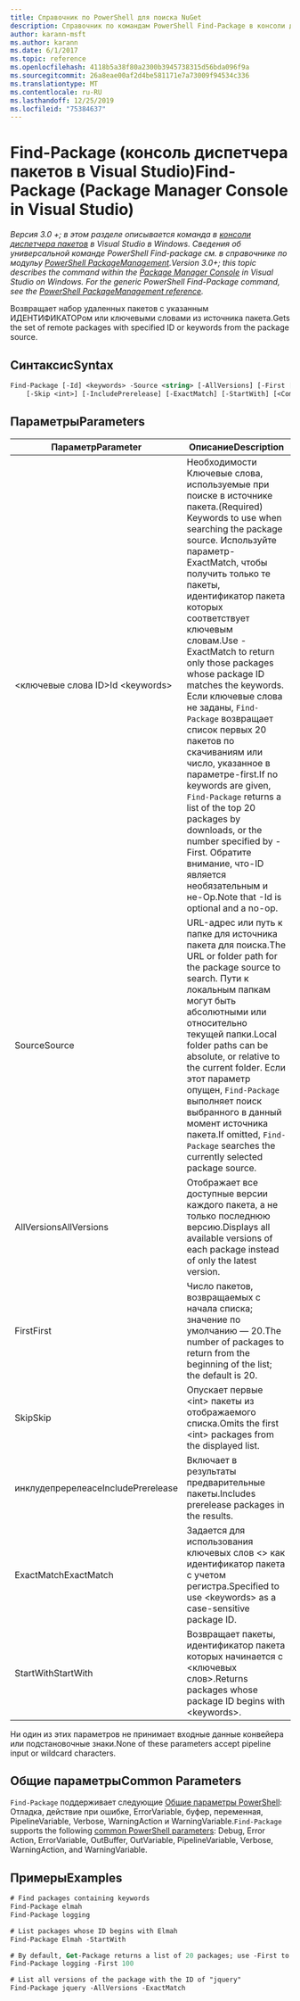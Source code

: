 ```yaml
---
title: Справочник по PowerShell для поиска NuGet
description: Справочник по командам PowerShell Find-Package в консоли диспетчера пакетов NuGet в Visual Studio.
author: karann-msft
ms.author: karann
ms.date: 6/1/2017
ms.topic: reference
ms.openlocfilehash: 4118b5a38f80a2300b3945738315d56bda096f9a
ms.sourcegitcommit: 26a8eae00af2d4be581171e7a73009f94534c336
ms.translationtype: MT
ms.contentlocale: ru-RU
ms.lasthandoff: 12/25/2019
ms.locfileid: "75384637"
---
```

# <a name="find-package-package-manager-console-in-visual-studio"></a><span data-ttu-id="a528a-103">Find-Package (консоль диспетчера пакетов в Visual Studio)</span><span class="sxs-lookup"><span data-stu-id="a528a-103">Find-Package (Package Manager Console in Visual Studio)</span></span>

<span data-ttu-id="a528a-104">*Версия 3.0 +; в этом разделе описывается команда в [консоли диспетчера пакетов](../../consume-packages/install-use-packages-powershell.md) в Visual Studio в Windows. Сведения об универсальной команде PowerShell Find-package см. в справочнике по модульу [PowerShell PackageManagement](/powershell/module/packagemanagement/?view=powershell-6).*</span><span class="sxs-lookup"><span data-stu-id="a528a-104">*Version 3.0+; this topic describes the command within the [Package Manager Console](../../consume-packages/install-use-packages-powershell.md) in Visual Studio on Windows. For the generic PowerShell Find-Package command, see the [PowerShell PackageManagement reference](/powershell/module/packagemanagement/?view=powershell-6).*</span></span>

<span data-ttu-id="a528a-105">Возвращает набор удаленных пакетов с указанным ИДЕНТИФИКАТОРом или ключевыми словами из источника пакета.</span><span class="sxs-lookup"><span data-stu-id="a528a-105">Gets the set of remote packages with specified ID or keywords from the package source.</span></span>

## <a name="syntax"></a><span data-ttu-id="a528a-106">Синтаксис</span><span class="sxs-lookup"><span data-stu-id="a528a-106">Syntax</span></span>

```ps
Find-Package [-Id] <keywords> -Source <string> [-AllVersions] [-First [<int>]]
    [-Skip <int>] [-IncludePrerelease] [-ExactMatch] [-StartWith] [<CommonParameters>]
```

## <a name="parameters"></a><span data-ttu-id="a528a-107">Параметры</span><span class="sxs-lookup"><span data-stu-id="a528a-107">Parameters</span></span>

| <span data-ttu-id="a528a-108">Параметр</span><span class="sxs-lookup"><span data-stu-id="a528a-108">Parameter</span></span> | <span data-ttu-id="a528a-109">Описание</span><span class="sxs-lookup"><span data-stu-id="a528a-109">Description</span></span> |
| --- | --- |
| <span data-ttu-id="a528a-110">&lt;ключевые слова ID&gt;</span><span class="sxs-lookup"><span data-stu-id="a528a-110">Id &lt;keywords&gt;</span></span> | <span data-ttu-id="a528a-111">Необходимости Ключевые слова, используемые при поиске в источнике пакета.</span><span class="sxs-lookup"><span data-stu-id="a528a-111">(Required) Keywords to use when searching the package source.</span></span> <span data-ttu-id="a528a-112">Используйте параметр-ExactMatch, чтобы получить только те пакеты, идентификатор пакета которых соответствует ключевым словам.</span><span class="sxs-lookup"><span data-stu-id="a528a-112">Use -ExactMatch to return only those packages whose package ID matches the keywords.</span></span> <span data-ttu-id="a528a-113">Если ключевые слова не заданы, `Find-Package` возвращает список первых 20 пакетов по скачиваниям или число, указанное в параметре-first.</span><span class="sxs-lookup"><span data-stu-id="a528a-113">If no keywords are given, `Find-Package` returns a list of the top 20 packages by downloads, or the number specified by -First.</span></span> <span data-ttu-id="a528a-114">Обратите внимание, что-ID является необязательным и не-Op.</span><span class="sxs-lookup"><span data-stu-id="a528a-114">Note that -Id is optional and a no-op.</span></span> |
| <span data-ttu-id="a528a-115">Source</span><span class="sxs-lookup"><span data-stu-id="a528a-115">Source</span></span> | <span data-ttu-id="a528a-116">URL-адрес или путь к папке для источника пакета для поиска.</span><span class="sxs-lookup"><span data-stu-id="a528a-116">The URL or folder path for the package source to search.</span></span> <span data-ttu-id="a528a-117">Пути к локальным папкам могут быть абсолютными или относительно текущей папки.</span><span class="sxs-lookup"><span data-stu-id="a528a-117">Local folder paths can be absolute, or relative to the current folder.</span></span> <span data-ttu-id="a528a-118">Если этот параметр опущен, `Find-Package` выполняет поиск выбранного в данный момент источника пакета.</span><span class="sxs-lookup"><span data-stu-id="a528a-118">If omitted, `Find-Package` searches the currently selected package source.</span></span> |
| <span data-ttu-id="a528a-119">AllVersions</span><span class="sxs-lookup"><span data-stu-id="a528a-119">AllVersions</span></span> | <span data-ttu-id="a528a-120">Отображает все доступные версии каждого пакета, а не только последнюю версию.</span><span class="sxs-lookup"><span data-stu-id="a528a-120">Displays all available versions of each package instead of only the latest version.</span></span> |
| <span data-ttu-id="a528a-121">First</span><span class="sxs-lookup"><span data-stu-id="a528a-121">First</span></span> | <span data-ttu-id="a528a-122">Число пакетов, возвращаемых с начала списка; значение по умолчанию — 20.</span><span class="sxs-lookup"><span data-stu-id="a528a-122">The number of packages to return from the beginning of the list; the default is 20.</span></span> |
| <span data-ttu-id="a528a-123">Skip</span><span class="sxs-lookup"><span data-stu-id="a528a-123">Skip</span></span> | <span data-ttu-id="a528a-124">Опускает первые &lt;int&gt; пакеты из отображаемого списка.</span><span class="sxs-lookup"><span data-stu-id="a528a-124">Omits the first &lt;int&gt; packages from the displayed list.</span></span>  |
| <span data-ttu-id="a528a-125">инклудепререлеасе</span><span class="sxs-lookup"><span data-stu-id="a528a-125">IncludePrerelease</span></span> | <span data-ttu-id="a528a-126">Включает в результаты предварительные пакеты.</span><span class="sxs-lookup"><span data-stu-id="a528a-126">Includes prerelease packages in the results.</span></span> |
| <span data-ttu-id="a528a-127">ExactMatch</span><span class="sxs-lookup"><span data-stu-id="a528a-127">ExactMatch</span></span> | <span data-ttu-id="a528a-128">Задается для использования ключевых слов &lt;&gt; как идентификатор пакета с учетом регистра.</span><span class="sxs-lookup"><span data-stu-id="a528a-128">Specified to use &lt;keywords&gt; as a case-sensitive package ID.</span></span> |
| <span data-ttu-id="a528a-129">StartWith</span><span class="sxs-lookup"><span data-stu-id="a528a-129">StartWith</span></span> | <span data-ttu-id="a528a-130">Возвращает пакеты, идентификатор пакета которых начинается с &lt;ключевых слов&gt;.</span><span class="sxs-lookup"><span data-stu-id="a528a-130">Returns packages whose package ID begins with &lt;keywords&gt;.</span></span> |

<span data-ttu-id="a528a-131">Ни один из этих параметров не принимает входные данные конвейера или подстановочные знаки.</span><span class="sxs-lookup"><span data-stu-id="a528a-131">None of these parameters accept pipeline input or wildcard characters.</span></span>

## <a name="common-parameters"></a><span data-ttu-id="a528a-132">Общие параметры</span><span class="sxs-lookup"><span data-stu-id="a528a-132">Common Parameters</span></span>

<span data-ttu-id="a528a-133">`Find-Package` поддерживает следующие [Общие параметры PowerShell](https://go.microsoft.com/fwlink/?LinkID=113216): Отладка, действие при ошибке, ErrorVariable, буфер, переменная, PipelineVariable, Verbose, WarningAction и WarningVariable.</span><span class="sxs-lookup"><span data-stu-id="a528a-133">`Find-Package` supports the following [common PowerShell parameters](https://go.microsoft.com/fwlink/?LinkID=113216): Debug, Error Action, ErrorVariable, OutBuffer, OutVariable, PipelineVariable, Verbose, WarningAction, and WarningVariable.</span></span>

## <a name="examples"></a><span data-ttu-id="a528a-134">Примеры</span><span class="sxs-lookup"><span data-stu-id="a528a-134">Examples</span></span>

```ps
# Find packages containing keywords
Find-Package elmah
Find-Package logging

# List packages whose ID begins with Elmah
Find-Package Elmah -StartWith

# By default, Get-Package returns a list of 20 packages; use -First to show more
Find-Package logging -First 100

# List all versions of the package with the ID of "jquery"
Find-Package jquery -AllVersions -ExactMatch
```
